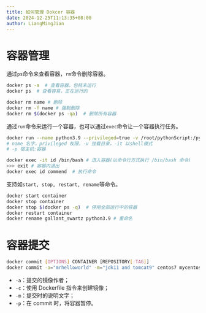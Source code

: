```yaml
---
title: 如何管理 Dokcer 容器
date: 2024-12-25T11:13:35+08:00
author: LiangMingJian
---
```


# 容器管理

通过`ps`命令来查看容器，`rm`命令删除容器。

```bash
docker ps -a  # 查看容器，包括未运行
docker ps  # 查看容易，正在运行的

docker rm name # 删除
docker rm -f name # 强制删除
docker rm $(docker ps -qa)  # 删除所有容器
```

通过`run`命令来运行一个容器，也可以通过`exec`命令让一个容器执行任务。

```bash
docker run --name python3.9 --privileged=true -v /root/pythonScript:/pythonScript -it python /bin/bash
# name 名字，privileged 权限，-v 挂载目录，-it 以shell模式
# -p 宿主机:容器

docker exec -it id /bin/bash # 进入容器(以命令行方式执行 /bin/bash 命令)
>>> exit # 容器内退出
docker exec id commend  # 执行命令
```

支持如`start, stop, restart, rename`等命令。

```bash
docker start container
docker stop container
docker stop $(docker ps -q)  # 停用全部运行中的容器
docker restart container
docker rename gallant_swartz python3.9 # 重命名
```

# 容器提交

```bash
docker commit [OPTIONS] CONTAINER [REPOSITORY[:TAG]]
docker commit -a="mrhelloworld" -m="jdk11 and tomcat9" centos7 mycentos:7
```

- `-a`：提交的镜像作者；
- `-c`：使用 Dockerfile 指令来创建镜像；
- `-m`：提交时的说明文字；
- `-p`：在 commit 时，将容器暂停。
